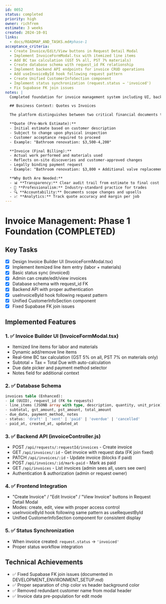 ```yaml
---
id: 0052
status: completed
priority: high
owner: richfrem
estimate: 3 weeks
created: 2024-10-01
links:
  - docs/ROADMAP_AND_TASKS.md#phase-1
acceptance_criteria:
  - Create Invoice/Edit/View buttons in Request Detail Modal
  - Implement InvoiceFormModal.tsx with itemized line items
  - Add BC tax calculation (GST 5% all, PST 7% materials)
  - Create database schema with request_id FK relationship
  - Implement backend API endpoints for invoice CRUD operations
  - Add useInvoiceById hook following request pattern
  - Create Unified CustomerInfoSection component
  - Implement status synchronization (request.status → 'invoiced')
  - Fix Supabase FK join issues
notes: |
  Completed foundation for invoice management system including UI, backend API, database schema, and status synchronization. Provides complete invoice creation, editing, and viewing capabilities for administrators.

  ## Business Context: Quotes vs Invoices

  The platform distinguishes between two critical financial documents that serve different purposes in the customer journey:

  **Quote (Pre-Work Estimate):**
  - Initial estimate based on customer description
  - Subject to change upon physical inspection
  - Customer acceptance required to proceed
  - Example: "Bathroom renovation: $3,500-4,200"

  **Invoice (Final Billing):**
  - Actual work performed and materials used
  - Reflects on-site discoveries and customer-approved changes
  - Legally binding payment request
  - Example: "Bathroom renovation: $3,800 + Additional valve replacement: $180 = **$3,980 total**"

  **Why Both Are Needed:**
  - 📊 **Transparency:** Clear audit trail from estimate to final cost
  - 💼 **Professionalism:** Industry-standard practice for trades
  - 🔍 **Accountability:** Documents scope changes and upsells
  - 📈 **Analytics:** Track quote accuracy and margin per job
---
```


# Invoice Management: Phase 1 Foundation (COMPLETED)

## Key Tasks

- [x] Design Invoice Builder UI (InvoiceFormModal.tsx)
- [x] Implement itemized line item entry (labor + materials)
- [x] Basic status sync (invoiced)
- [x] Admin can create/edit/view invoices
- [x] Database schema with request_id FK
- [x] Backend API with proper authentication
- [x] useInvoiceById hook following request pattern
- [x] Unified CustomerInfoSection component
- [x] Fixed Supabase FK join issues

## Implemented Features

### 1. ✅ Invoice Builder UI (InvoiceFormModal.tsx)
- Itemized line items for labor and materials
- Dynamic add/remove line items
- Real-time BC tax calculation (GST 5% on all, PST 7% on materials only)
- Subtotal + Tax = Total Due with auto-calculation
- Due date picker and payment method selector
- Notes field for additional context

### 2. ✅ Database Schema
```sql
invoices table (Enhanced):
- id (UUID), request_id (FK to requests)
- line_items (JSONB array with type, description, quantity, unit_price)
- subtotal, gst_amount, pst_amount, total_amount
- due_date, payment_method, notes
- status: 'draft' | 'sent' | 'paid' | 'overdue' | 'cancelled'
- paid_at, created_at, updated_at
```

### 3. ✅ Backend API (invoiceController.js)
- POST `/api/requests/:requestId/invoices` - Create invoice
- GET `/api/invoices/:id` - Get invoice with request data (FK join fixed)
- PATCH `/api/invoices/:id` - Update invoice (blocks if paid)
- POST `/api/invoices/:id/mark-paid` - Mark as paid
- GET `/api/invoices` - List invoices (admin sees all, users see own)
- Authentication & authorization (admin or request owner)

### 4. ✅ Frontend Integration
- "Create Invoice" / "Edit Invoice" / "View Invoice" buttons in Request Detail Modal
- Modes: create, edit, view with proper access control
- useInvoiceById hook following same pattern as useRequestById
- Unified CustomerInfoSection component for consistent display

### 5. ✅ Status Synchronization
- When invoice created: `request.status` → `'invoiced'`
- Proper status workflow integration

## Technical Achievements
- ✅ Fixed Supabase FK join issues (documented in DEVELOPMENT_ENVIRONMENT_SETUP.md)
- ✅ Proper separation of chip color vs header background color
- ✅ Removed redundant customer name from modal header
- ✅ Invoice data pre-population for edit mode
